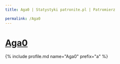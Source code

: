 ```yaml
---
title: Aga0 | Statystyki patronite.pl | Patromierz

permalink: /Aga0
---
```


# [Aga0](https://patronite.pl/Aga0)

{% include profile.md name="Aga0" prefix="a" %}
